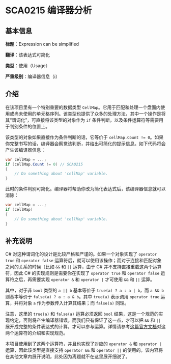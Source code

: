 # SCA0215 编译器分析

## 基本信息

**标题**：Expression can be simplified

**翻译**：该表达式可简化

**类型**：使用（Usage）

**严重级别**：编译器信息（ℹ）

## 介绍

在该项目里有一个特别重要的数据类型 `CellMap`。它用于匹配和处理一个盘面内使用或尚未使用的单元格序列。该类型也提供了众多的处理方法，其中一个操作是将其“谓词化”，可直接将该类型的对象作为 `if` 条件判断，以及条件运算符等需要用于判别条件的位置上。

该类型的对象如果直接作为条件判断的话，它等价于 `cellMap.Count != 0`。如果你完整书写的话，编译器会察觉该判断，并给出可简化的提示信息。如下代码将会产生该编译器信息：

```csharp
var cellMap = ...;
if (cellMap.Count != 0) // SCA0215
{
    // Do something about 'cellMap' variable.
}
```

此时的条件判别可简化。编译器将帮助你改为简化表达式后，该编译器信息就可以消除：

```csharp
var cellMap = ...;
if (cellMap)
{
    // Do something about 'cellMap' variable.
}
```

## 补充说明

C# 对这种谓词化的设计是比较严格和严谨的。如果一个对象实现了 `operator true` 和 `operator false` 运算符后，就可以使用该操作；而对于连接和匹配对象之间的关系的时候（比如 `&&` 和 `||` 运算，由于 C# 并不支持直接重载这两个运算符，因此 C# 的实现规则是需要你在实现了 `operator true` 和 `operator false` 运算符之后，再需要实现 `operator &` 和 `operator |` 才可使用 `&&` 和 `||` 运算。

其中，对于非 `bool` 类型的 `a || b` 基本等价于 `true(a) ? a : a | b`，而 `a && b` 则基本等价于 `false(a) ? a : a & b`。其中 `true(a)` 表示调用 `operator true` 运算，并将对象 `a` 作为参数传入计算其结果；而 `false(a)` 同理。

注意，这里的 `true(a)` 和 `false(a)` 运算必须返回 `bool` 结果，这是一个规范的实现约定，否则将产生编译器错误。而我们只有保证了这一点，才可以把 `&&` 和 `||` 展开成完整的条件表达式的计算，才可以参与运算。详情请参考[这篇官方文档](https://learn.microsoft.com/en-us/dotnet/csharp/language-reference/operators/true-false-operators)对这两个运算符的介绍和实现规范。

本项目使用到了这两个运算符，并且也实现了对应的 `operator &` 和 `operator |` 运算，因此该类型是直接支持 `operator &&` 和 `operator ||` 的使用的。该内容将在其他文章内展开说明，此处因为离题就不在这里展开细说了。